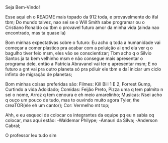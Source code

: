 Seja Bem-Vindo! 

Esse aqui eh o README mais topado da 912 toda, e provavelmente do ifal tbm;
Do mundo talvez, nao sei se o Will Smith sabe programar ou o Cristiano Ronaldo ou tbm o provavel futuro amor da minha vida (ainda nao encontrado, mas ta quase la)

Bom minhas expectativas sobre o futuro:
    Eu acho q toda a humanidade vai começar a comer plastico pra acabar com a poluição ai qnd ela ver  q o bagulho tiver feio msm, eles vão se conscientizar;
    Tbm acho q o Silvio Santos ja ta bem velhinho msm e não consegue mais apresentar o programa dele, então a Patricia Abravanel vai ter q apresentar msm;
    E no futuro a gnt vai pra outro planeta só pra póluir ele tbm e daí iniciar um ciclo infinto de migração de planetas;

Bom minhas coisas preferidas são:
    Filmes: Kill Biil 1 E 2, Forrest Gump, Curtindo a vida Adoidado;
    Comidas: Feijão Preto, Pizza uma q tem palmito n sei o nome, Arroz q tem cenoura e eh meio amarelinho;
    Musicas: Nsei acho q ouço um pouco de tudo, mas to ouvindo muito agora Tyler, the creaTOR(ele eh um cantor);
    Cor: Vermelho mt top;

Ahh, e eu esqueci de colocar os integrantes da equipe pq eu n sabia oq colocar, mas aqui estão:
    -Waldemar Philype;
    -Amauri da Silva;
    -Anderson Cabral;

O professor leu tudo sim
